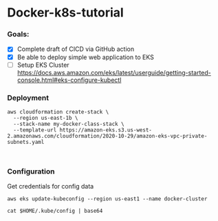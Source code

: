 # Docker-k8s-tutorial

### Goals:

- [x] Complete draft of CICD via GitHub action
- [x] Be able to deploy simple web application to EKS
- [ ] Setup EKS Cluster https://docs.aws.amazon.com/eks/latest/userguide/getting-started-console.html#eks-configure-kubectl

### Deployment

```shell
aws cloudformation create-stack \
  --region us-east-1b \
  --stack-name my-docker-class-stack \
  --template-url https://amazon-eks.s3.us-west-2.amazonaws.com/cloudformation/2020-10-29/amazon-eks-vpc-private-subnets.yaml
  
  
```
### Configuration
Get credentials for config data 

```
aws eks update-kubeconfig --region us-east1 --name docker-cluster

cat $HOME/.kube/config | base64
```
